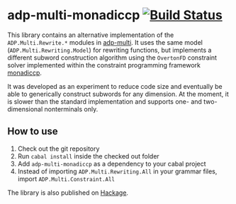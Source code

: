 adp-multi-monadiccp [![Build Status](https://secure.travis-ci.org/adp-multi/adp-multi-monadiccp.png?branch=master)](http://travis-ci.org/adp-multi/adp-multi-monadiccp)
===================

This library contains an alternative implementation of the `ADP.Multi.Rewrite.*`
modules in [adp-multi](https://github.com/adp-multi/adp-multi).
It uses the same model (`ADP.Multi.Rewriting.Model`) for rewriting functions,
but implements a different subword construction algorithm using the
`OvertonFD` constraint solver implemented within the constraint programming
framework [monadiccp](http://hackage.haskell.org/package/monadiccp).

It was developed as an experiment to reduce code size and eventually be able
to generically construct subwords for any dimension. At the moment, it is slower
than the standard implementation and supports one- and two-dimensional nonterminals
only.

How to use
----------

1. Check out the git repository
2. Run `cabal install` inside the checked out folder
3. Add `adp-multi-monadiccp` as a dependency to your cabal project
4. Instead of importing `ADP.Multi.Rewriting.All` in your grammar files, 
   import `ADP.Multi.Constraint.All`
   
The library is also published on [Hackage](http://hackage.haskell.org/package/adp-multi-monadiccp).